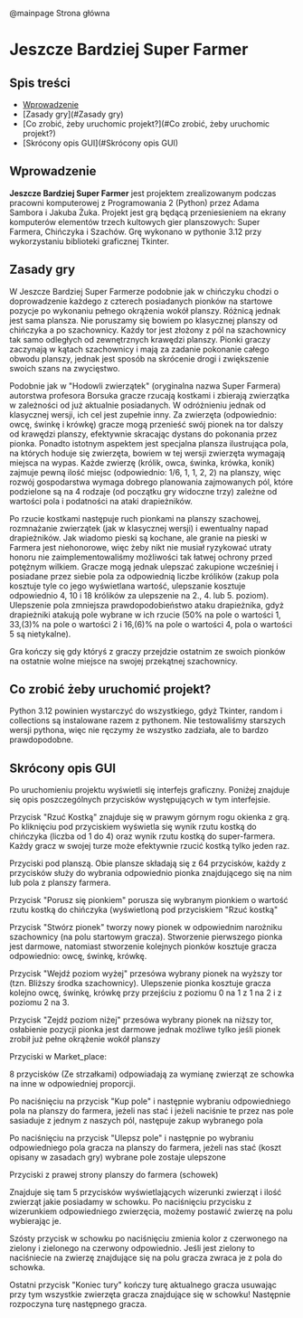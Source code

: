 @mainpage Strona główna

# Jeszcze Bardziej Super Farmer


## Spis treści

- [Wprowadzenie](#Wprowadzenie)
- [Zasady gry](#Zasady gry)
- [Co zrobić, żeby uruchomic projekt?](#Co zrobić, żeby uruchomic projekt?)
- [Skrócony opis GUI](#Skrócony opis GUI) 


## Wprowadzenie

**Jeszcze Bardziej Super Farmer** jest projektem zrealizowanym podczas pracowni komputerowej z Programowania 2 (Python) przez Adama Sambora i Jakuba Żuka. Projekt jest grą będącą przeniesieniem na ekrany komputerów elementów trzech kultowych gier planszowych: Super Farmera, Chińczyka i Szachów. Grę wykonano w pythonie 3.12 przy wykorzystaniu biblioteki graficznej Tkinter.

## Zasady gry

W Jeszcze Bardziej Super Farmerze podobnie jak w chińczyku chodzi o doprowadzenie każdego z czterech posiadanych pionków na startowe pozycje po wykonaniu pełnego okrążenia wokół planszy. Różnicą jednak jest sama plansza. Nie poruszamy się bowiem po klasycznej planszy od chińczyka  a po szachownicy. Każdy tor jest złożony z pól na szachownicy tak samo odległych od zewnętrznych krawędzi planszy. Pionki graczy zaczynają w kątach szachownicy i mają za zadanie pokonanie całego obwodu planszy, jednak jest sposób na skrócenie drogi i zwiększenie swoich szans na zwycięstwo.

Podobnie jak w "Hodowli zwierzątek" (oryginalna nazwa Super Farmera)  autorstwa profesora Borsuka gracze rzucają kostkami i zbierają zwierzątka w zależności od już aktualnie posiadanych. W odróżnieniu jednak od klasycznej wersji, ich cel jest zupełnie inny. Za zwierzęta (odpowiednio: owcę, świnkę i krówkę) gracze mogą przenieść swój pionek na tor dalszy od krawędzi planszy, efektywnie skracając dystans do pokonania przez pionka. Ponadto istotnym aspektem jest specjalna plansza ilustrująca pola, na których hoduje się zwierzęta, bowiem w tej wersji zwierzęta wymagają miejsca na wypas. Każde zwierzę (królik, owca, świnka, krówka, konik) zajmuje pewną ilość miejsc (odpowiednio: 1/6, 1, 1, 2, 2) na planszy, więc rozwój gospodarstwa wymaga dobrego planowania zajmowanych pól, które podzielone są na 4 rodzaje (od początku gry widoczne trzy) zależne od wartości pola i podatności na ataki drapieżników.

Po rzucie kostkami następuje ruch pionkami na planszy szachowej, rozmnażanie zwierzątek (jak w klasycznej wersji) i ewentualny napad drapieżników. Jak wiadomo pieski są kochane, ale granie na pieski w Farmera jest niehonorowe, więc żeby nikt nie musiał ryzykować utraty honoru nie zaimplementowaliśmy możliwości tak łatwej ochrony przed potężnym wilkiem. Gracze mogą jednak ulepszać zakupione wcześniej i  posiadane przez siebie pola za odpowiednią liczbe królików (zakup pola kosztuje tyle co jego wyświetlana wartość, ulepszanie kosztuje odpowiednio 4, 10 i 18 królików za ulepszenie na 2., 4. lub 5. poziom). Ulepszenie pola zmniejsza prawdopodobieństwo ataku drapieżnika, gdyż drapieżniki atakują pole wybrane w ich rzucie (50% na pole o wartości 1, 33,(3)% na pole o wartości 2 i 16,(6)% na pole o wartości 4, pola o wartości 5 są nietykalne).

Gra kończy się gdy któryś z graczy przejdzie ostatnim ze swoich pionków na ostatnie wolne miejsce na swojej przekątnej szachownicy.


## Co zrobić żeby uruchomić projekt?

Python 3.12 powinien wystarczyć do wszystkiego, gdyż Tkinter, random i collections są instalowane razem z pythonem. Nie testowaliśmy starszych wersji pythona, więc nie ręczymy że wszystko zadziała, ale to bardzo prawdopodobne.


## Skrócony opis GUI

Po uruchomieniu projektu wyświetli się interfejs graficzny. Poniżej znajduje się opis poszczególnych przycisków występujących w tym interfejsie.

Przycisk "Rzuć Kostką" znajduje się w prawym górnym rogu okienka z grą. Po kliknięciu pod przyciskiem wyświetla się wynik rzutu kostką do chińczyka (liczba od 1 do 4) oraz wynik rzutu kostką do super-farmera. Każdy gracz w swojej turze może efektywnie rzucić kostką tylko jeden raz. 

Przyciski pod planszą. Obie plansze składają się z 64 przycisków, każdy z przycisków służy do wybrania odpowiednio pionka znajdującego się na nim lub pola z planszy farmera.

Przycisk "Porusz się pionkiem" porusza się wybranym pionkiem o wartość rzutu kostką do chińczyka (wyświetloną pod przyciskiem "Rzuć kostką"

Przycisk "Stwórz pionek" tworzy nowy pionek w odpowiednim narożniku szachownicy (na polu startowym gracza). Stworzenie pierwszego pionka jest darmowe, natomiast stworzenie kolejnych pionków kosztuje gracza odpowiednio: owcę, świnkę, krówkę.

Przycisk "Wejdź poziom wyżej" przesówa wybrany pionek na wyższy tor (tzn. Bliższy środka szachownicy). Ulepszenie pionka kosztuje gracza kolejno owcę, świnkę, krówkę przy przejściu z poziomu 0 na 1 z 1 na 2 i z poziomu 2 na 3.

Przycisk "Zejdź poziom niżej" przesówa wybrany pionek na niższy tor, osłabienie pozycji pionka jest darmowe jednak możliwe tylko jeśli pionek zrobił już pełne okrążenie wokół planszy

Przyciski w Market_place:

8 przycisków (Ze strzałkami) odpowiadają za wymianę zwierząt ze schowka na inne w odpowiedniej proporcji.

Po naciśnięciu na przycisk "Kup pole" i następnie wybraniu odpowiedniego pola na planszy do farmera, jeżeli nas stać i jeżeli naciśnie te przez nas pole sasiaduje z jednym z naszych pól, następuje zakup wybranego pola

Po naciśnięciu na przycisk "Ulepsz pole" i następnie po wybraniu odpowiedniego pola gracza na planszy do farmera, jeżeli nas stać (koszt opisany w zasadach gry) wybrane pole zostaje ulepszone

Przyciski z prawej strony planszy do farmera (schowek) 

Znajduje się tam 5 przycisków wyświetlających wizerunki zwierząt i ilość zwierząt jakie posiadamy w schowku. Po naciśnięciu przycisku z wizerunkiem odpowiedniego zwierzęcia, możemy postawić zwierzę na polu wybierając je. 

Szósty przycisk w schowku po naciśnięciu zmienia kolor z czerwonego na zielony i zielonego na czerwony odpowiednio. Jeśli jest zielony to naciśniecie na zwierzę znajdujące się na polu gracza zwraca je z pola do schowka. 

Ostatni przycisk "Koniec tury" kończy turę aktualnego gracza usuwając przy tym wszystkie zwierzęta gracza znajdujące się w schowku! Następnie rozpoczyna turę następnego gracza. 